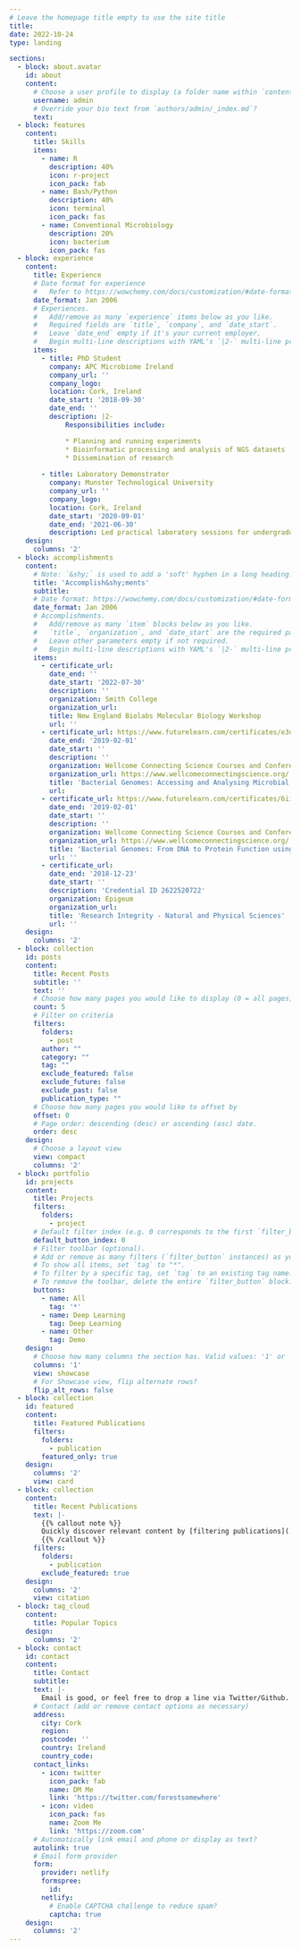 ```yaml
---
# Leave the homepage title empty to use the site title
title:
date: 2022-10-24
type: landing

sections:
  - block: about.avatar
    id: about
    content:
      # Choose a user profile to display (a folder name within `content/authors/`)
      username: admin
      # Override your bio text from `authors/admin/_index.md`?
      text:
  - block: features
    content:
      title: Skills
      items:
        - name: R
          description: 40%
          icon: r-project
          icon_pack: fab
        - name: Bash/Python
          description: 40%
          icon: terminal
          icon_pack: fas
        - name: Conventional Microbiology
          description: 20%
          icon: bacterium
          icon_pack: fas
  - block: experience
    content:
      title: Experience
      # Date format for experience
      #   Refer to https://wowchemy.com/docs/customization/#date-format
      date_format: Jan 2006
      # Experiences.
      #   Add/remove as many `experience` items below as you like.
      #   Required fields are `title`, `company`, and `date_start`.
      #   Leave `date_end` empty if it's your current employer.
      #   Begin multi-line descriptions with YAML's `|2-` multi-line prefix.
      items:
        - title: PhD Student
          company: APC Microbiome Ireland
          company_url: ''
          company_logo: 
          location: Cork, Ireland
          date_start: '2018-09-30'
          date_end: ''
          description: |2-
              Responsibilities include:

              * Planning and running experiments
              * Bioinformatic processing and analysis of NGS datasets
              * Dissemination of research
           
        - title: Laboratory Demonstrator
          company: Munster Technological University
          company_url: ''
          company_logo: 
          location: Cork, Ireland
          date_start: '2020-09-01'
          date_end: '2021-06-30'
          description: Led practical laboratory sessions for undergraduate students.
    design:
      columns: '2'
  - block: accomplishments
    content:
      # Note: `&shy;` is used to add a 'soft' hyphen in a long heading.
      title: 'Accomplish&shy;ments'
      subtitle:
      # Date format: https://wowchemy.com/docs/customization/#date-format
      date_format: Jan 2006
      # Accomplishments.
      #   Add/remove as many `item` blocks below as you like.
      #   `title`, `organization`, and `date_start` are the required parameters.
      #   Leave other parameters empty if not required.
      #   Begin multi-line descriptions with YAML's `|2-` multi-line prefix.
      items:
        - certificate_url:
          date_end: ''
          date_start: '2022-07-30'
          description: ''
          organization: Smith College
          organization_url:
          title: New England Biolabs Molecular Biology Workshop
          url: ''
        - certificate_url: https://www.futurelearn.com/certificates/e3ul19t
          date_end: '2019-02-01'
          date_start: ''
          description: ''
          organization: Wellcome Connecting Science Courses and Conferences
          organization_url: https://www.wellcomeconnectingscience.org/
          title: 'Bacterial Genomes: Accessing and Analysing Microbial Genome Data'
          url: 
        - certificate_url: https://www.futurelearn.com/certificates/6iisgjm
          date_end: '2019-02-01'
          date_start: ''
          description: ''
          organization: Wellcome Connecting Science Courses and Conferences
          organization_url: https://www.wellcomeconnectingscience.org/
          title: 'Bacterial Genomes: From DNA to Protein Function using Bioinformatics'
          url: ''
        - certificate_url: 
          date_end: '2018-12-23'
          date_start: ''
          description: 'Credential ID 2622520722'
          organization: Epigeum
          organization_url: 
          title: 'Research Integrity - Natural and Physical Sciences'
          url: ''
    design:
      columns: '2'
  - block: collection
    id: posts
    content:
      title: Recent Posts
      subtitle: ''
      text: ''
      # Choose how many pages you would like to display (0 = all pages)
      count: 5
      # Filter on criteria
      filters:
        folders:
          - post
        author: ""
        category: ""
        tag: ""
        exclude_featured: false
        exclude_future: false
        exclude_past: false
        publication_type: ""
      # Choose how many pages you would like to offset by
      offset: 0
      # Page order: descending (desc) or ascending (asc) date.
      order: desc
    design:
      # Choose a layout view
      view: compact
      columns: '2'
  - block: portfolio
    id: projects
    content:
      title: Projects
      filters:
        folders:
          - project
      # Default filter index (e.g. 0 corresponds to the first `filter_button` instance below).
      default_button_index: 0
      # Filter toolbar (optional).
      # Add or remove as many filters (`filter_button` instances) as you like.
      # To show all items, set `tag` to "*".
      # To filter by a specific tag, set `tag` to an existing tag name.
      # To remove the toolbar, delete the entire `filter_button` block.
      buttons:
        - name: All
          tag: '*'
        - name: Deep Learning
          tag: Deep Learning
        - name: Other
          tag: Demo
    design:
      # Choose how many columns the section has. Valid values: '1' or '2'.
      columns: '1'
      view: showcase
      # For Showcase view, flip alternate rows?
      flip_alt_rows: false
  - block: collection
    id: featured
    content:
      title: Featured Publications
      filters:
        folders:
          - publication
        featured_only: true
    design:
      columns: '2'
      view: card
  - block: collection
    content:
      title: Recent Publications
      text: |-
        {{% callout note %}}
        Quickly discover relevant content by [filtering publications](./publication/).
        {{% /callout %}}
      filters:
        folders:
          - publication
        exclude_featured: true
    design:
      columns: '2'
      view: citation
  - block: tag_cloud
    content:
      title: Popular Topics
    design:
      columns: '2'
  - block: contact
    id: contact
    content:
      title: Contact
      subtitle:
      text: |-
        Email is good, or feel free to drop a line via Twitter/Github.
      # Contact (add or remove contact options as necessary)
      address:
        city: Cork
        region:
        postcode: ''
        country: Ireland
        country_code: 
      contact_links:
        - icon: twitter
          icon_pack: fab
          name: DM Me
          link: 'https://twitter.com/forestsomewhere'
        - icon: video
          icon_pack: fas
          name: Zoom Me
          link: 'https://zoom.com'
      # Automatically link email and phone or display as text?
      autolink: true
      # Email form provider
      form:
        provider: netlify
        formspree:
          id:
        netlify:
          # Enable CAPTCHA challenge to reduce spam?
          captcha: true
    design:
      columns: '2'
---
```



